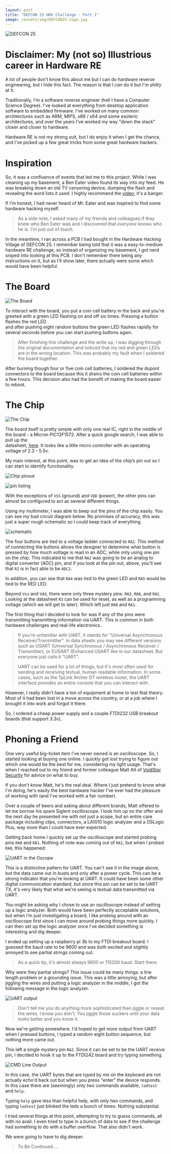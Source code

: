 ```yaml
---
layout: post
title: "DEFCON 25 HHV Challenge - Part 1"
image: /assets/img/DEFCON25-logo.jpg
---
```


![DEFCON 25](/assets/img/DEFCON25-logo.jpg)

# Disclaimer: My (not so) Illustrious career in Hardware RE  
  
A lot of people don't know this about me but I can do hardware reverse engineering, but I hide this fact. The reason is that I *can* do it but I'm *shitty* at it.  

Traditionally, I'm a software reverse engineer (hell I have a Computer Science Degree). I've looked at everything from desktop application software to embedded firmware. I've worked on many common architectures such as ARM, MIPS, x86 / x64 and some esoteric architectures, and over the years I've worked my way "down the stack" closer and closer to hardware.

Hardware RE is not my strong suit, but I do enjoy it when I get the chance, and I've picked up a few great tricks from some great hardware hackers.

# Inspiration  
  
So, it was a confluence of events that led me to this project. While I was cleaning up my basement, a Ben Eater video found its way into my feed. He was breaking down an old TV censoring device, dumping the flash and revealing the word lists it used. I highly recommend the [video](https://www.youtube.com/watch?v=a6EWIh2D1NQ), it's a banger.  
  
If I'm honest, I had never heard of Mr. Eater and was inspired to find some hardware hacking myself.  
  
> As a side note, I asked many of my friends and colleagues if they knew who Ben Eater was and I discovered that *everyone* knows who he is. I'm just out of touch.  
  
In the meantime, I ran across a PCB I had bought in the Hardware Hacking Village of DEFCON 25. I remember being told that it was a easy-to-medium hardware RE challenge, so instead of organizing my basement, I got nerd sniped into looking at this PCB. I don't remember there being any instructions on it, but as I'll show later, there actually were some which would have been helpful.

  
# The Board  
![The Board](/assets/img/KBEPCB.jpeg)

To interact with the board, you put a coin cell battery in the back and you're greeted with a green LED flashing on and off six times. Pressing a button flashes the red LED  
and after pushing eight random buttons the green LED flashes rapidly for several seconds before you can start pushing buttons again.  

> After finishing this challenge and the write up, I was digging through the original documentation and noticed that my red and green LEDs are in the wrong location. This was probably my fault when I soldered the board together.

After burning though four or five coin cell batteries, I soldered the dupont connectors to the board because this it drains the coin cell batteries within a few hours. This decision also had the benefit of making the board easier to reboot.

# The Chip  
![The Chip](/assets/img/chip.jpg)

The board itself is pretty simple with only one real IC, right in the middle of the board - a Micron PIC12F1572. After a quick google search, I was able to pull up the  
datasheet, [here](https://ww1.microchip.com/downloads/en/DeviceDoc/40001723D.pdf).  It looks like a little micro controller with an operating voltage of 2.3 - 5.5v. 

My main interest, at this point, was to get an idea of the chip’s pin out so I can start to identify functionality.

![Chip pinout](/assets/img/chip_pinout.png)

![pin listing](/assets/img/pin_listing.png)

With the exceptions of `VSS` (ground) and `VDD` (power), the other pins can almost be configured to act as several different things.

Using my multimeter, I was able to beep out the pins of the chip easily. You can see my bad circuit diagram below. No promises of accuracy, this was just a super rough schematic so I could keep track of everything.

![schematic](/assets/img/schematic.jpg)

The four buttons are tied to a voltage ladder connected to `RA2`. This method of connecting the buttons allows the designer to determine what button is pressed by how much voltage is read in an ADC, while only using one pin on the chip. This indicated to me that `RA2` was going to be an analog to digital converter (ADC) pin, and if you look at the pin out, above, you'll see that `R2` is in fact able to be `ADC2`. 

In addition, you can see that `RA4` was tied to the green LED and `RA5` would be tied to the RED LED. 

Beyond `Vss` and `Vdd`, there were only three mystery pins. `RA3`, `RA0`, and `RA1`. Looking at the datasheet `R3` can be used for reset, as well as a programming voltage (which we will get to later). Which left just `RA0` and `RA1`.

The first thing that I decided to look for was if any of the pins were transmitting transmitting information via UART. This is common in both hardware challenges and real-life electronics.  

> If you're unfamiliar with UART, it stands for "Universal Asynchronous Receiver/Transmitter". In data sheets you may see different versions such as USART (Universal Synchronous / Asynchronous Receiver / Transmitter), or EUSART (Enhanced USART like in our datasheet. But everyone just calls it "UART". 
> 
> UART can be used for a lot of things, but It's most often used for sending and receiving textual, human readable information. In some cases, such as the TpLink Archer D7 wireless router, the UART interface provides an entire console that you can interact with.

However, I really didn't have a ton of equipment at home to test that theory. Most of it had been lost in a move across the country, or at a job where I brought it into work and forgot it there.

So, I ordered a cheap power supply and a couple FTDI232 USB breakout boards (that support 3.3v).  

# Phoning a Friend

One very useful big-ticket item I've never owned is an oscilloscope. So, I started looking at buying one online. I quickly got lost trying to figure out which one would be the best for me, considering my light usage. That's when I reached out to my friend and former colleague Matt Alt of [VoidStar Security](https://voidstarsec.com/) for advice on what to buy.

If you don't know Matt, he's the real deal. Where I just pretend to know what I'm doing, he's easily the best hardware hacker I've ever had the pleasure of working with (and I've worked with a fair number). 

Over a couple of beers and asking about different brands, Matt offered to let me borrow his spare Siglent oscilloscope. I took him up on the offer and the next day he presented me with not just a scope, but an entire care package including clips, connectors, a LA1010 logic analyzer and a DSLogic Plus, way more than I could have ever expected. 

Getting back home I quickly set up the oscilloscope and started probing pins `RA0` and `RA1`. Nothing of note was coming out of `RA1`, but when I probed `RA0`, this happened:

![UART in the Oscope](/assets/img/scope_uart.jpg)

This is a distinctive pattern for UART. You can't see it in the image above, but the data came out in busts and only after a power cycle. This can be a strong indicator that you're looking at UART. It could have been some other digital communication standard, but since this pin can be set to be UART TX, it's very likely that what we're seeing is textual data transmitted via UART. 

You might be asking why I chose to use an oscilloscope instead of setting up a logic analyzer. Both would have been perfectly acceptable solutions, but when I’m just investigating a board, I like probing around with an oscilloscope first since I can move around probing things more quickly. I can then set up the logic analyzer once I've decided something is interesting and dig deeper.

I ended up setting up a raspberry pi 3b to my FTDI breakout board. I guessed the baud rate to be 9600 and was both excited and slightly annoyed to see partial strings coming out. 

> As a quick tip, it's almost always 9600 or 115200 baud. Start there.

Why were they partial strings? This issue could be many things: a line length problem or a grounding issue.  This was a little annoying, but after jiggling the wires and putting a logic analyzer in the middle, I got the following message in the logic analyzer.

![UART output](/assets/img/uart_output.jpeg)

> Don't tell me you do anything more sophisticated than jiggle or reseat the wires. I know you don't. You jiggle those suckers until your data looks better and you know it.

Now we're getting somewhere. I'd hoped to get more output from UART when I pressed buttons, I typed a random eight button sequence, but nothing more came out. 

This left a single mystery pin `RA2`. Since it can be set to be the UART receive pin, I decided to hook it up to the FTDI242 board and try typing something.


![CMD Line Output](/assets/img/cmd_line_output.png)

In this case, the UART bytes that are typed by me on the keyboard are not actually echo'd back out but when you press "enter" the device responds. In this case there are (seemingly) only two commands available, `ledtest` and `help`. 

Typing `help` gave less than helpful help, with only two commands, and typing `ledtest` just blinked the leds a bunch of times. Nothing substantial.

I tried several things at this point, attempting to try to guess commands, all with no avail. I even tried to type in a bunch of data to see if the challenge had something to do with a buffer overflow. That also didn't work. 

We were going to have to dig deeper.

> To Be Continued ...
